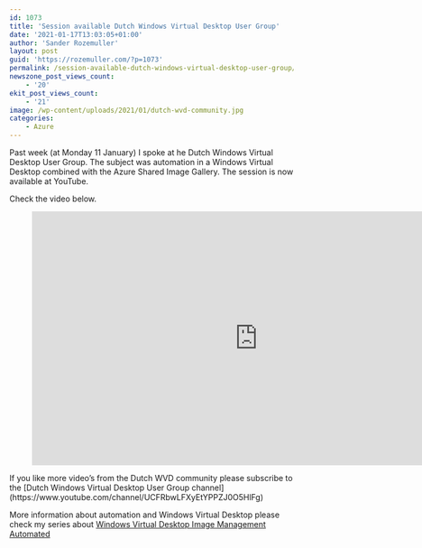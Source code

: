 ```yaml
---
id: 1073
title: 'Session available Dutch Windows Virtual Desktop User Group'
date: '2021-01-17T13:03:05+01:00'
author: 'Sander Rozemuller'
layout: post
guid: 'https://rozemuller.com/?p=1073'
permalink: /session-available-dutch-windows-virtual-desktop-user-group/
newszone_post_views_count:
    - '20'
ekit_post_views_count:
    - '21'
image: /wp-content/uploads/2021/01/dutch-wvd-community.jpg
categories:
    - Azure
---
```


Past week (at Monday 11 January) I spoke at he Dutch Windows Virtual Desktop User Group. The subject was automation in a Windows Virtual Desktop combined with the Azure Shared Image Gallery. The session is now available at YouTube.

Check the video below.

<figure class="wp-block-embed is-type-video is-provider-youtube wp-block-embed-youtube wp-embed-aspect-16-9 wp-has-aspect-ratio"><div class="wp-block-embed__wrapper"><iframe allow="accelerometer; autoplay; clipboard-write; encrypted-media; gyroscope; picture-in-picture" allowfullscreen="" frameborder="0" height="450" loading="lazy" src="https://www.youtube.com/embed/Lx21SRwIIQ8?feature=oembed" title="DWVDUG - January Meeting - Online Meetup" width="800"></iframe></div></figure>If you like more video’s from the Dutch WVD community please subscribe to the [Dutch Windows Virtual Desktop User Group channel](https://www.youtube.com/channel/UCFRbwLFXyEtYPPZJ0O5HlFg)

More information about automation and Windows Virtual Desktop please check my series about [Windows Virtual Desktop Image Management Automated](https://rozemuller.com/create-wvd-image-version-based-on-existing-config-with-powershell/)